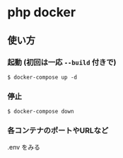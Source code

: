 # php docker

## 使い方

### 起動 (初回は一応 `--build` 付きで)
```
$ docker-compose up -d
```

### 停止
```
$ docker-compose down
```

### 各コンテナのポートやURLなど
.env をみる
